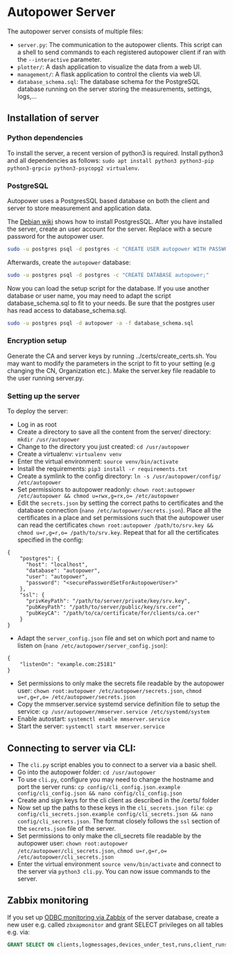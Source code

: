 # Autopower Server

The autopower server consists of multiple files:
* `server.py`: The communication to the autopower clients. This script can a shell to send commands to each registered autopower client if ran with the `--interactive` parameter.
* `plotter/`: A dash application to visualize the data from a web UI.
* `management/`: A flask application to control the clients via web UI.
* `database_schema.sql`: The database schema for the PostgreSQL database running on the server storing the measurements, settings, logs,...

## Installation of server
### Python dependencies
To install the server, a recent version of python3 is required. Install python3 and all dependencies as follows:
`sudo apt install python3 python3-pip python3-grpcio python3-psycopg2 virtualenv`.

### PostgreSQL

Autopower uses a PostgresSQL based database on both the client and server to store measurement and application data.

The [Debian wiki](https://wiki.debian.org/PostgreSql) shows how to install PostgresSQL. After you have installed the server, create an user account for the server. Replace <password> with a secure password for the autopower user.
```bash
sudo -u postgres psql -d postgres -c "CREATE USER autopower WITH PASSWORD '<password>';"
```

Afterwards, create the `autopower` database:
```bash
sudo -u postgres psql -d postgres -c "CREATE DATABASE autopower;"
```

Now you can load the setup script for the database. If you use another database or user name, you may need to adapt the script database_schema.sql to fit to your needs. Be sure that the postgres user has read access to database_schema.sql. 
```bash
sudo -u postgres psql -d autopower -a -f database_schema.sql
```

### Encryption setup

Generate the CA and server keys by running ../certs/create_certs.sh. You may want to modify the parameters in the script to fit to your setting (e.g changing the CN, Organization etc.).
Make the server.key file readable to the user running server.py.

### Setting up the server

To deploy the server:
* Log in as root
* Create a directory to save all the content from the server/ directory: `mkdir /usr/autopower`
* Change to the directory you just created: `cd /usr/autopower`
* Create a virtualenv: `virtualenv venv`
* Enter the virtual environment: `source venv/bin/activate`
* Install the requirements: `pip3 install -r requirements.txt`
* Create a symlink to the config directory: `ln -s /usr/autopower/config/ /etc/autopower`
* Set permissions to autopower readonly: `chown root:autopower /etc/autopower && chmod u=rwx,g=rx,o= /etc/autopower`
* Edit the `secrets.json` by setting the correct paths to certificates and the database connection (`nano /etc/autopower/secrets.json`). Place all the certificates in a place and set permissions such that the autopower user can read the certificates `chown root:autopower /path/to/srv.key && chmod u=r,g=r,o= /path/to/srv.key`. Repeat that for all the certificates specified in the config:
```
{
    "postgres": {
      "host": "localhost",
      "database": "autopower",
      "user": "autopower",
      "password": "<securePasswordSetForAutopowerUser>"
    },
    "ssl": {
      "privKeyPath": "/path/to/server/private/key/srv.key",
      "pubKeyPath": "/path/to/server/public/key/srv.cer",
      "pubKeyCA": "/path/to/ca/certificate/for/clients/ca.cer"
    }
}
```

* Adapt the `server_config.json` file and set on which port and name to listen on (`nano /etc/autopower/server_config.json`):
```
{
    "listenOn": "example.com:25181"
}
```
* Set permissions to only make the secrets file readable by the autopower user: `chown root:autopower /etc/autopower/secrets.json`, `chmod u=r,g=r,o= /etc/autopower/secrets.json`
* Copy the mmserver.service systemd service definition file to setup the service: `cp /usr/autopower/mmserver.service /etc/systemd/system`
* Enable autostart: `systemctl enable mmserver.service`
* Start the server: `systemctl start mmserver.service`

## Connecting to server via CLI:
* The `cli.py` script enables you to connect to a server via a basic shell.
* Go into the autopower folder: `cd /usr/autopower`
* To use `cli.py`, configure you may need to change the hostname and port the server runs: `cp config/cli_config.json.example config/cli_config.json && nano config/cli_config.json`
* Create and sign keys for the cli client as described in the /certs/ folder
* Now set up the paths to these keys in the `cli_secrets.json file`: `cp config/cli_secrets.json.example config/cli_secrets.json && nano config/cli_secrets.json`. The format closely follows the `ssl` section of the `secrets.json` file of the server.
* Set permissions to only make the cli_secrets file readable by the autopower user: `chown root:autopower /etc/autopower/cli_secrets.json`, `chmod u=r,g=r,o= /etc/autopower/cli_secrets.json`
* Enter the virtual environment `source venv/bin/activate` and connect to the server via `python3 cli.py`. You can now issue commands to the server.

## Zabbix monitoring

If you set up [ODBC monitoring via Zabbix](https://www.zabbix.com/documentation/6.4/en/manual/config/items/itemtypes/odbc_checks/) of the server database, create a new user e.g. called `zbxapmonitor` and grant SELECT privileges on all tables e.g. via:
```sql
GRANT SELECT ON clients,logmessages,devices_under_test,runs,client_runs,measurements,measurement_data TO zbxapmonitor;
```